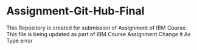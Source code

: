 # Assignment-Git-Hub-Final
This Repository is created for submission of Assignment of IBM Course. 
This file is being updated as part of IBM Course Assignment
Change it As Type error
